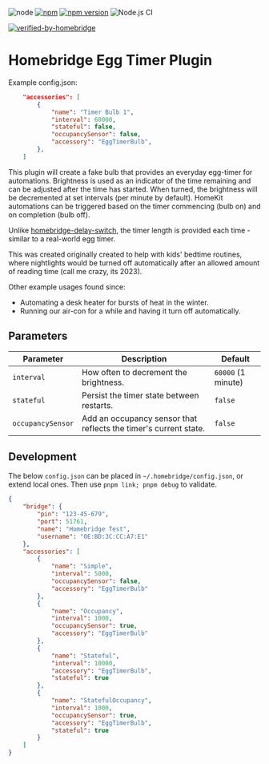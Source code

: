 ![node](https://img.shields.io/node/v/homebridge-eggtimer-plugin)
[![npm](https://img.shields.io/npm/dt/homebridge-eggtimer-plugin.svg)](https://www.npmjs.com/package/homebridge-eggtimer-plugin)
[![npm version](https://badge.fury.io/js/homebridge-eggtimer-plugin.svg)](https://badge.fury.io/js/homebridge-eggtimer-plugin)
![Node.js CI](https://github.com/teh-hippo/homebridge-eggtimer-plugin/workflows/Node.js%20CI/badge.svg)

[![verified-by-homebridge](https://badgen.net/badge/homebridge/verified/purple)](https://github.com/homebridge/homebridge/wiki/Verified-Plugins)

# Homebridge Egg Timer Plugin

Example config.json:

```json
    "accessories": [
        {
            "name": "Timer Bulb 1",
            "interval": 60000,
            "stateful": false,
            "occupancySensor": false,
            "accessory": "EggTimerBulb",
        },
    ]
```

This plugin will create a fake bulb that provides an everyday egg-timer for automations.
Brightness is used as an indicator of the time remaining and can be adjusted after the time has started.
When turned, the brightness will be decremented at set intervals (per minute by default).
HomeKit automations can be triggered based on the timer commencing (bulb on) and on completion (bulb off).

Unlike [homebridge-delay-switch](https://github.com/nitaybz/homebridge-delay-switch), the timer length is provided each time - similar to a real-world egg timer.

This was created originally created to help with kids' bedtime routines, where nightlights would be turned off automatically after an allowed amount of reading time (call me crazy, its 2023).

Other example usages found since:

* Automating a desk heater for bursts of heat in the winter.
* Running our air-con for a while and having it turn off automatically.

## Parameters

| Parameter | Description | Default |
| --------- | ----- | ------- |
| `interval`| How often to decrement the brightness. | `60000` (1 minute) |
| `stateful`| Persist the timer state between restarts. | `false` |
| `occupancySensor`| Add an occupancy sensor that reflects the timer's current state. | `false` |

## Development

The below `config.json` can be placed in `~/.homebridge/config.json`, or extend local ones.
Then use `pnpm link; pnpm debug` to validate.

```json
{
    "bridge": {
        "pin": "123-45-679",
        "port": 51761,
        "name": "Homebridge Test",
        "username": "0E:BD:3C:CC:A7:E1"
    },
    "accessories": [
        {
            "name": "Simple",
            "interval": 5000,
            "occupancySensor": false,
            "accessory": "EggTimerBulb"
        },
        {
            "name": "Occupancy",
            "interval": 1000,
            "occupancySensor": true,
            "accessory": "EggTimerBulb"
        },
        {
            "name": "Stateful",
            "interval": 10000,
            "accessory": "EggTimerBulb",
            "stateful": true
        },
        {
            "name": "StatefulOccupancy",
            "interval": 1000,
            "occupancySensor": true,
            "accessory": "EggTimerBulb",
            "stateful": true
        }
    ]
}

```
